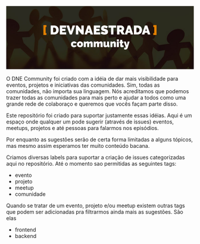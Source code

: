 <img src="https://raw.githubusercontent.com/devnaestrada/community/master/dne-community.jpg" alt="Community Logo" />

O DNE Community foi criado com a idéia de dar mais visibilidade para eventos, projetos e iniciativas das comunidades. Sim, todas as comunidades, não importa sua linguagem. Nós acreditamos que podemos trazer todas as comunidades para mais perto e ajudar a todos como uma grande rede de colaboraço e queremos que vocês façam parte disso.

Este repositório foi criado para suportar justamente essas idéias. Aqui é um espaço onde qualquer um pode sugerir (através de issues) eventos, meetups, projetos e até pessoas para falarmos nos episódios.

Por enquanto as sugestões serão de certa forma limitadas a alguns tópicos, mas mesmo assim esperamos ter muito conteúdo bacana.

Criamos diversas labels para suportar a criação de issues categorizadas aqui no repositório. Até o momento sao permitidas as seguintes tags:
- evento
- projeto
- meetup
- comunidade

Quando se tratar de um evento, projeto e/ou meetup existem outras tags que podem ser adicionadas pra filtrarmos ainda mais as sugestões. São elas
- frontend
- backend

